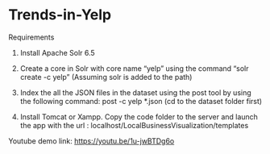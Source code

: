 # Trends-in-Yelp

Requirements

1) Install Apache Solr 6.5
2) Create a core in Solr with core name “yelp” using the command “solr create -c yelp” (Assuming solr is added to the path)
3) Index the all the JSON files in the dataset using the post tool by using the following command: post -c yelp *.json (cd to the dataset folder first)

4) Install Tomcat or Xampp. Copy the code folder to the server and launch the app with the url : localhost/LocalBusinessVisualization/templates

Youtube demo link: https://youtu.be/1u-jwBTDg6o
